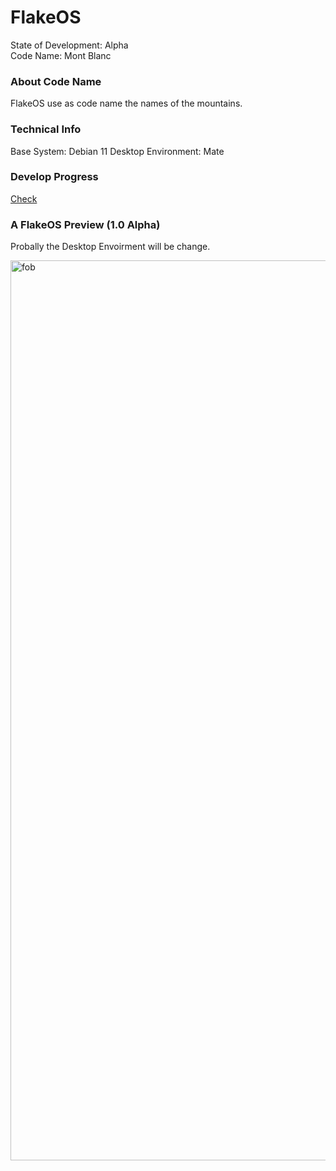 # FlakeOS
State of Development:     Alpha\
Code Name:                Mont Blanc

### About Code Name
FlakeOS use as code name the names of the mountains.

### Technical Info
Base System:              Debian 11
Desktop Environment:      Mate

### Develop Progress
[Check](https://github.com/orgs/flakeos/projects/1)

### A FlakeOS Preview (1.0 Alpha)
Probally the Desktop Envoirment will be change.

<img width="1440" alt="fob" src="https://user-images.githubusercontent.com/65458792/176395638-ddf94be0-a7ab-41af-8e85-035474528797.png">
